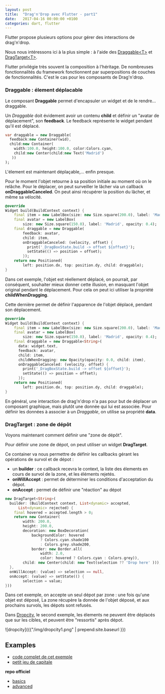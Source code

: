 ```yaml
---
layout: post
title:  "Drag'n'Drop avec Flutter - part1"
date:   2017-04-16 00:00:00 +0100
categories: dart, flutter
---
```


Flutter propose plusieurs options pour gérer des interactions de drag'n'drop.

Nous nous intéressons ici à la plus simple : à l'aide des [Draggable\<T\>](https://docs.flutter.io/flutter/widgets/Draggable-class.html) et [DragTarget\<T\>](https://docs.flutter.io/flutter/widgets/DragTarget-class.html). 

Flutter privilégie très souvent la composition à l'héritage. 
De nombreuses fonctionnalités du framework fonctionnent par superpositions de couches de fonctionnalités. 
C'est le cas pour les composants de Drag'n'drop. 

### Draggable<T> : élement déplacable

Le composant **Draggable** permet d'encapsuler un widget et de le rendre... draggable.

Un *Draggable* doit évidement avoir un contenu **child** et définir un "avatar de déplacement", son **feedback**.
Le feedback représente le widget pendant qu'il est déplacé.
 
```dart
var draggable = new Draggable(
  feedback:new Container(wid),
  child:new Container(
    width:100.0, height:100.0, color:Colors.cyan,
    child:new Center(child:new Text('Madrid')
   ))
);
```

L'élement est maintenant déplaçable,... enfin presque.

Pour le moment l'objet retourne à sa position initiale au moment où on le relâche. Pour le déplacer, on peut surveiller le lâcher via un callback **onDraggableCanceled**.
On peut ainsi récupérer la position du lâcher, et même sa vélocité.
 
```dart
@override
Widget build(BuildContext context) {
    final item = new LabelBox(size: new Size.square(200.0), label: 'Madrid');
    final avatar = new LabelBox(
        size: new Size.square(150.0), label: 'Madrid', opacity: 0.4);
    final draggable = new Draggable(
        feedback: avatar,
        child: item,
        onDraggableCanceled: (velocity, offset) {
          print('_DragBoxState.build -> offset ${offset}');
          setState(() => position = offset);
        });
    return new Positioned(
        left: position.dx, top: position.dy, child: draggable);
}
```

Dans cet exemple, l'objet est réellement déplacé, on pourrait, par conséquent, souhaiter mieux donner cette illusion, 
en masquant l'objet original pendant le déplacement. Pour cela on peut ici utiliser la propriété **childWhenDragging**.

Cette dernière permet de définir l'apparence de l'objet déplacé, pendant son déplacement.

```dart
@override
Widget build(BuildContext context) {
    final item = new LabelBox(size: new Size.square(200.0), label: 'Madrid');
    final avatar = new LabelBox(
        size: new Size.square(150.0), label: 'Madrid', opacity: 0.4);
    final draggable = new Draggable<String>(
      data: widget.text,
      feedback: avatar,
      child: item,
      childWhenDragging: new Opacity(opacity: 0.0, child: item),
      onDraggableCanceled: (velocity, offset) {
        print('_DragBoxState.build -> offset ${offset}');
        setState(() => position = offset);
      });
    return new Positioned(
        left: position.dx, top: position.dy, child: draggable);
}
```

En général, une interaction de drag'n'drop n'a pas pour but de déplacer un composant graphique, mais plutôt une donnée qui lui est associée.
Pour définir les données à associer à un *Draggable*, on utilise sa propriété **data**.

### DragTarget<T> : zone de dépôt

Voyons maintenant comment définir une "zone de dépôt".

Pour définir une zone de dépot, on peut utiliser un widget **DragTarget**. 

Ce container va nous permettre de définir les callbacks gérant les opérations de survol et de dépot :

- un **builder** : ce callback recevra le context, la liste des élements en cours de survol de la zone, et les éléments rejetés.
- **onWillAccept** : permet de déterminer les conditions d'acceptation du dépot.
- **onAccept** : permet de définir une "réaction" au dépot 

```dart
new DragTarget<String>(
  builder: (BuildContext context, List<dynamic> accepted,
      List<dynamic> rejected) {
    final hovered = accepted.length > 0;
    return new Container(
        width: 200.0,
        height: 200.0,
        decoration: new BoxDecoration(
            backgroundColor: hovered
                ? Colors.cyan.shade100
                : Colors.grey.shade200,
            border: new Border.all(
                width: 2.0,
                color: hovered ? Colors.cyan : Colors.grey)),
        child: new Center(child: new Text(selection ?? 'Drop here' )));
  },
  onWillAccept: (value) => selection == null,
  onAccept: (value) => setState(() {
        selection = value;
}))
```

Dans cet exemple, on accepte un seul dépot par zone : une fois qu'une objet est déposé,
La zone récupère la donnée de l'objet déposé, et aux prochains survols, les dépots sont refusés.

Dans [Dropcity](https://github.com/rxlabz/flutter_dropcity/blob/master/lib/main.dart), le second exemple,
les élements ne peuvent être déplacés que sur les cibles, et peuvent être "ressortis" après dépot.

![dropcity]({{"/img/dropcity1.png" | prepend:site.baseurl }})

## Examples

- [code complet de cet exemple](https://github.com/rxlabz/flutter_dropcity/blob/master/lib/drag_drop_basics.dart)
- [petit jeu de capitale](https://github.com/rxlabz/flutter_dropcity/blob/master/lib/main.dart)

**repo officiel**

- [basics](https://github.com/flutter/flutter/blob/master/dev/manual_tests/drag_and_drop.dart)  
- [advanced](https://github.com/flutter/flutter/blob/master/dev/manual_tests/material_arc.dart)
